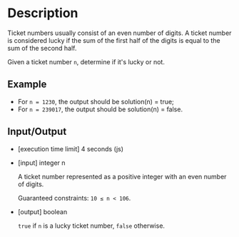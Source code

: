 # Description

Ticket numbers usually consist of an even number of digits. A ticket number is considered lucky if the sum of the first half of the digits is equal to the sum of the second half.

Given a ticket number `n`, determine if it's lucky or not.

## Example

- For `n = 1230`, the output should be solution(n) = true;
- For `n = 239017`, the output should be solution(n) = false.

## Input/Output

- [execution time limit] 4 seconds (js)

- [input] integer n

  A ticket number represented as a positive integer with an even number of digits.

  Guaranteed constraints: `10 ≤ n < 106`.

- [output] boolean

  `true` if `n` is a lucky ticket number, `false` otherwise.
